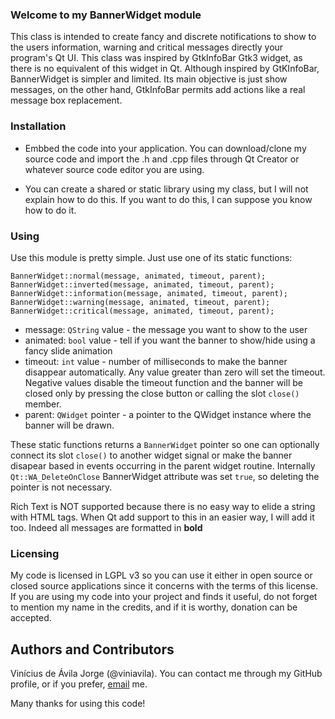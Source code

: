 ### Welcome to my BannerWidget module

This class is intended to create fancy and discrete notifications to show to the users information, warning and critical messages directly your program's Qt UI. This class was inspired by GtkInfoBar Gtk3 widget, as there is no equivalent of this widget in Qt. Although inspired by GtKInfoBar, BannerWidget is simpler and limited. Its main objective is just show messages, on the other hand, GtkInfoBar permits add actions like a real message box replacement.

### Installation

* Embbed the code into your application. You can download/clone my source code and import the .h and .cpp files through Qt Creator or whatever source code editor you are using.

* You can create a shared or static library using my class, but I will not explain how to do this. If you want to do this, I can suppose you know how to do it.

### Using

Use this module is pretty simple. Just use one of its static functions:
```
BannerWidget::normal(message, animated, timeout, parent);
BannerWidget::inverted(message, animated, timeout, parent);
BannerWidget::information(message, animated, timeout, parent);
BannerWidget::warning(message, animated, timeout, parent);
BannerWidget::critical(message, animated, timeout, parent);
``` 
* message: `QString` value - the message you want to show to the user
* animated: `bool` value - tell if you want the banner to show/hide using a fancy slide animation
* timeout: `int` value - number of milliseconds to make the banner disappear automatically. Any value greater than zero will set the timeout. Negative values disable the timeout function and the banner will be closed only by pressing the close button or calling the slot `close()` member. 
* parent: `QWidget` pointer - a pointer to the QWidget instance where the banner will be drawn.

These static functions returns a `BannerWidget` pointer so one can optionally connect its slot `close()` to another widget signal or make the banner disapear based in events occurring in the parent widget routine. Internally `Qt::WA_DeleteOnClose` BannerWidget attribute was set `true`, so deleting the pointer is not necessary.

Rich Text is NOT supported because there is no easy way to elide a string with HTML tags. When Qt add support to this in an easier way, I will add it too. Indeed all messages are formatted in **bold**
 
### Licensing

My code is licensed in LGPL v3 so you can use it either in open source or closed source applications since it concerns with the terms of this license. If you are using my code into your project and finds it useful, do not forget to mention my name in the credits, and if it is worthy, donation can be accepted.

## Authors and Contributors
Vinícius de Ávila Jorge (@viniavila). You can contact me through my GitHub profile, or if you prefer, [email](mailto:vinicius.avila.jorge@gmail.com) me.

Many thanks for using this code!

